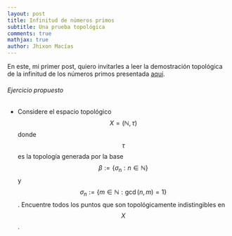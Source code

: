 ```yaml
---
layout: post
title: Infinitud de números primos
subtitle: Una prueba topológica
comments: true
mathjax: true
author: Jhixon Macías
---
```


En este, mi primer post, quiero invitarles a leer la demostración topológica de la infinitud de los números primos presentada [aquí](https://math.colgate.edu/~integers/y47/y47.pdf).

###### Ejercicio propuesto

- Considere el espacio topológico $$X=(\mathbb{N},\tau)$$ donde $$\tau$$ es la topología generada por la base $$\beta:=\{\sigma_n: n\in\mathbb{N}\}$$ y $$\sigma_n:=\{m\in\mathbb{N}: \gcd(n,m)=1\}$$. Encuentre todos los puntos que son topológicamente indistingibles en $$X$$.

